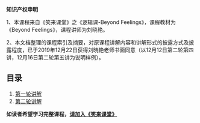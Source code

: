 **知识产权申明**

1、本课程来自《笑来课堂》之《逻辑课-Beyond Feelings》，课程教材为《Beyond Feelings》，课程讲师为刘晓艳。

2、本文档整理的课程索引及摘要，对原课程讲解内容和讲解形式的披露方式及披露程度，已于2019年12月22日获得刘晓艳老师书面同意（以12月12日第二轮第四讲，12月16日第二轮第五讲为说明样例）。

## 目录

1. [第一轮讲解](beyond-feelings-round1.md)
2. [第二轮讲解](beyond-feelings-round1.md)

**如读者希望学习完整课程，[请加入《笑来课堂》](xiaolai-class.md)**
